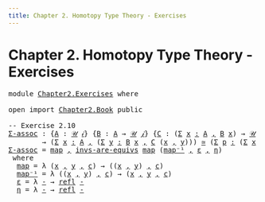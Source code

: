 ```yaml
---
title: Chapter 2. Homotopy Type Theory - Exercises
---
```


# Chapter 2. Homotopy Type Theory - Exercises

<pre class="Agda"><a id="116" class="Keyword">module</a> <a id="123" href="Chapter2.Exercises.html" class="Module">Chapter2.Exercises</a> <a id="142" class="Keyword">where</a>

<a id="149" class="Keyword">open</a> <a id="154" class="Keyword">import</a> <a id="161" href="Chapter2.Book.html" class="Module">Chapter2.Book</a> <a id="175" class="Keyword">public</a>

<a id="183" class="Comment">-- Exercise 2.10</a>
<a id="Σ-assoc"></a><a id="200" href="Chapter2.Exercises.html#200" class="Function">Σ-assoc</a> <a id="208" class="Symbol">:</a> <a id="210" class="Symbol">{</a><a id="211" href="Chapter2.Exercises.html#211" class="Bound">A</a> <a id="213" class="Symbol">:</a> <a id="215" href="Chapter1.Book.html#325" class="Function">𝒰</a> <a id="217" href="Chapter1.Book.html#310" class="Generalizable">𝒾</a><a id="218" class="Symbol">}</a> <a id="220" class="Symbol">{</a><a id="221" href="Chapter2.Exercises.html#221" class="Bound">B</a> <a id="223" class="Symbol">:</a> <a id="225" href="Chapter2.Exercises.html#211" class="Bound">A</a> <a id="227" class="Symbol">→</a> <a id="229" href="Chapter1.Book.html#325" class="Function">𝒰</a> <a id="231" href="Chapter1.Book.html#312" class="Generalizable">𝒿</a><a id="232" class="Symbol">}</a> <a id="234" class="Symbol">{</a><a id="235" href="Chapter2.Exercises.html#235" class="Bound">C</a> <a id="237" class="Symbol">:</a> <a id="239" class="Symbol">(</a><a id="240" href="Chapter1.Book.html#1586" class="Function">Σ</a> <a id="242" href="Chapter2.Exercises.html#242" class="Bound">x</a> <a id="244" href="Chapter1.Book.html#1586" class="Function">꞉</a> <a id="246" href="Chapter2.Exercises.html#211" class="Bound">A</a> <a id="248" href="Chapter1.Book.html#1586" class="Function">,</a> <a id="250" href="Chapter2.Exercises.html#221" class="Bound">B</a> <a id="252" href="Chapter2.Exercises.html#242" class="Bound">x</a><a id="253" class="Symbol">)</a> <a id="255" class="Symbol">→</a> <a id="257" href="Chapter1.Book.html#325" class="Function">𝒰</a> <a id="259" href="Chapter1.Book.html#314" class="Generalizable">𝓀</a><a id="260" class="Symbol">}</a>
        <a id="270" class="Symbol">→</a> <a id="272" class="Symbol">(</a><a id="273" href="Chapter1.Book.html#1586" class="Function">Σ</a> <a id="275" href="Chapter2.Exercises.html#275" class="Bound">x</a> <a id="277" href="Chapter1.Book.html#1586" class="Function">꞉</a> <a id="279" href="Chapter2.Exercises.html#211" class="Bound">A</a> <a id="281" href="Chapter1.Book.html#1586" class="Function">,</a> <a id="283" class="Symbol">(</a><a id="284" href="Chapter1.Book.html#1586" class="Function">Σ</a> <a id="286" href="Chapter2.Exercises.html#286" class="Bound">y</a> <a id="288" href="Chapter1.Book.html#1586" class="Function">꞉</a> <a id="290" href="Chapter2.Exercises.html#221" class="Bound">B</a> <a id="292" href="Chapter2.Exercises.html#275" class="Bound">x</a> <a id="294" href="Chapter1.Book.html#1586" class="Function">,</a> <a id="296" href="Chapter2.Exercises.html#235" class="Bound">C</a> <a id="298" class="Symbol">(</a><a id="299" href="Chapter2.Exercises.html#275" class="Bound">x</a> <a id="301" href="Chapter1.Book.html#1537" class="InductiveConstructor Operator">,</a> <a id="303" href="Chapter2.Exercises.html#286" class="Bound">y</a><a id="304" class="Symbol">)))</a> <a id="308" href="Chapter2.Book.html#7546" class="Function Operator">≃</a> <a id="310" class="Symbol">(</a><a id="311" href="Chapter1.Book.html#1586" class="Function">Σ</a> <a id="313" href="Chapter2.Exercises.html#313" class="Bound">p</a> <a id="315" href="Chapter1.Book.html#1586" class="Function">꞉</a> <a id="317" class="Symbol">(</a><a id="318" href="Chapter1.Book.html#1586" class="Function">Σ</a> <a id="320" href="Chapter2.Exercises.html#320" class="Bound">x</a> <a id="322" href="Chapter1.Book.html#1586" class="Function">꞉</a> <a id="324" href="Chapter2.Exercises.html#211" class="Bound">A</a> <a id="326" href="Chapter1.Book.html#1586" class="Function">,</a> <a id="328" href="Chapter2.Exercises.html#221" class="Bound">B</a> <a id="330" href="Chapter2.Exercises.html#320" class="Bound">x</a><a id="331" class="Symbol">)</a> <a id="333" href="Chapter1.Book.html#1586" class="Function">,</a> <a id="335" href="Chapter2.Exercises.html#235" class="Bound">C</a> <a id="337" href="Chapter2.Exercises.html#313" class="Bound">p</a><a id="338" class="Symbol">)</a>
<a id="340" href="Chapter2.Exercises.html#200" class="Function">Σ-assoc</a> <a id="348" class="Symbol">=</a> <a id="350" href="Chapter2.Exercises.html#401" class="Function">map</a> <a id="354" href="Chapter1.Book.html#1537" class="InductiveConstructor Operator">,</a> <a id="356" href="Chapter2.Book.html#7058" class="Function">invs-are-equivs</a> <a id="372" href="Chapter2.Exercises.html#401" class="Function">map</a> <a id="376" class="Symbol">(</a><a id="377" href="Chapter2.Exercises.html#439" class="Function">map⁻¹</a> <a id="383" href="Chapter1.Book.html#1537" class="InductiveConstructor Operator">,</a> <a id="385" href="Chapter2.Exercises.html#479" class="Function">ε</a> <a id="387" href="Chapter1.Book.html#1537" class="InductiveConstructor Operator">,</a> <a id="389" href="Chapter2.Exercises.html#498" class="Function">η</a><a id="390" class="Symbol">)</a>
 <a id="393" class="Keyword">where</a>
  <a id="401" href="Chapter2.Exercises.html#401" class="Function">map</a> <a id="405" class="Symbol">=</a> <a id="407" class="Symbol">λ</a> <a id="409" class="Symbol">(</a><a id="410" href="Chapter2.Exercises.html#410" class="Bound">x</a> <a id="412" href="Chapter1.Book.html#1537" class="InductiveConstructor Operator">,</a> <a id="414" href="Chapter2.Exercises.html#414" class="Bound">y</a> <a id="416" href="Chapter1.Book.html#1537" class="InductiveConstructor Operator">,</a> <a id="418" href="Chapter2.Exercises.html#418" class="Bound">c</a><a id="419" class="Symbol">)</a> <a id="421" class="Symbol">→</a> <a id="423" class="Symbol">((</a><a id="425" href="Chapter2.Exercises.html#410" class="Bound">x</a> <a id="427" href="Chapter1.Book.html#1537" class="InductiveConstructor Operator">,</a> <a id="429" href="Chapter2.Exercises.html#414" class="Bound">y</a><a id="430" class="Symbol">)</a> <a id="432" href="Chapter1.Book.html#1537" class="InductiveConstructor Operator">,</a> <a id="434" href="Chapter2.Exercises.html#418" class="Bound">c</a><a id="435" class="Symbol">)</a>
  <a id="439" href="Chapter2.Exercises.html#439" class="Function">map⁻¹</a> <a id="445" class="Symbol">=</a> <a id="447" class="Symbol">λ</a> <a id="449" class="Symbol">((</a><a id="451" href="Chapter2.Exercises.html#451" class="Bound">x</a> <a id="453" href="Chapter1.Book.html#1537" class="InductiveConstructor Operator">,</a> <a id="455" href="Chapter2.Exercises.html#455" class="Bound">y</a><a id="456" class="Symbol">)</a> <a id="458" href="Chapter1.Book.html#1537" class="InductiveConstructor Operator">,</a> <a id="460" href="Chapter2.Exercises.html#460" class="Bound">c</a><a id="461" class="Symbol">)</a> <a id="463" class="Symbol">→</a> <a id="465" class="Symbol">(</a><a id="466" href="Chapter2.Exercises.html#451" class="Bound">x</a> <a id="468" href="Chapter1.Book.html#1537" class="InductiveConstructor Operator">,</a> <a id="470" href="Chapter2.Exercises.html#455" class="Bound">y</a> <a id="472" href="Chapter1.Book.html#1537" class="InductiveConstructor Operator">,</a> <a id="474" href="Chapter2.Exercises.html#460" class="Bound">c</a><a id="475" class="Symbol">)</a>
  <a id="479" href="Chapter2.Exercises.html#479" class="Function">ε</a> <a id="481" class="Symbol">=</a> <a id="483" class="Symbol">λ</a> <a id="485" href="Chapter2.Exercises.html#485" class="Bound">-</a> <a id="487" class="Symbol">→</a> <a id="489" href="Chapter1.Book.html#4042" class="InductiveConstructor">refl</a> <a id="494" href="Chapter2.Exercises.html#485" class="Bound">-</a>
  <a id="498" href="Chapter2.Exercises.html#498" class="Function">η</a> <a id="500" class="Symbol">=</a> <a id="502" class="Symbol">λ</a> <a id="504" href="Chapter2.Exercises.html#504" class="Bound">-</a> <a id="506" class="Symbol">→</a> <a id="508" href="Chapter1.Book.html#4042" class="InductiveConstructor">refl</a> <a id="513" href="Chapter2.Exercises.html#504" class="Bound">-</a>
</pre>